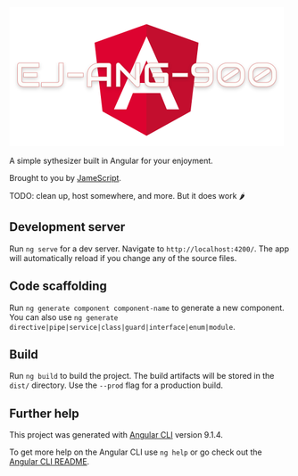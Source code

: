 ![EJ-ANG-900](src/assets/ej-ang-900.png)

A simple sythesizer built in Angular for your enjoyment.

Brought to you by [JameScript](https://www.jamescript.com).

TODO: clean up, host somewhere, and more. But it does work 🌶

## Development server

Run `ng serve` for a dev server. Navigate to `http://localhost:4200/`. The app will automatically reload if you change any of the source files.

## Code scaffolding

Run `ng generate component component-name` to generate a new component. You can also use `ng generate directive|pipe|service|class|guard|interface|enum|module`.

## Build

Run `ng build` to build the project. The build artifacts will be stored in the `dist/` directory. Use the `--prod` flag for a production build.

## Further help

This project was generated with [Angular CLI](https://github.com/angular/angular-cli) version 9.1.4.

To get more help on the Angular CLI use `ng help` or go check out the [Angular CLI README](https://github.com/angular/angular-cli/blob/master/README.md).
